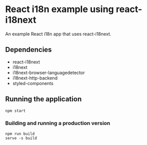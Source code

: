 # React i18n example using react-i18next

An example React i18n app that uses react-i18next.

## Dependencies

- react-i18next
- i18next
- i18next-browser-languagedetector
- i18next-http-backend
- styled-components

## Running the application

```
npm start
```

### Building and running a production version

```
npm run build
serve -s build
```
